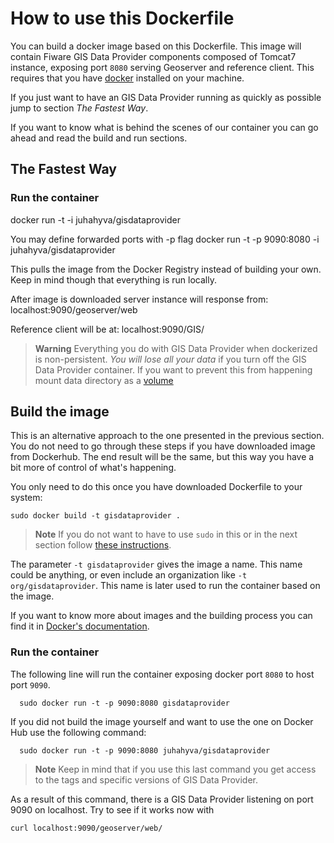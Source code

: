 # How to use this Dockerfile

You can build a docker image based on this Dockerfile. This image will contain Fiware GIS Data Provider components composed of Tomcat7 instance, exposing port `8080` serving Geoserver and reference client. This requires that you have [docker](https://docs.docker.com/installation/) installed on your machine.

If you just want to have an GIS Data Provider running as quickly as possible jump to section *The Fastest Way*.

If you want to know what is behind the scenes of our container you can go ahead and read the build and run sections.

## The Fastest Way

### Run the container

docker run -t -i juhahyva/gisdataprovider

You may define forwarded ports with -p flag
docker run -t -p 9090:8080 -i juhahyva/gisdataprovider


This pulls the image from the Docker Registry instead of building your own. Keep in mind though that everything is run locally. 

After image is downloaded server instance will response from: localhost:9090/geoserver/web

Reference client will be at: localhost:9090/GIS/

> **Warning**
> Everything you do with GIS Data Provider when dockerized is non-persistent. *You will lose all your data* if you turn off the GIS Data Provider container.
> If you want to prevent this from happening mount data directory as a [volume](https://docs.docker.com/userguide/dockervolumes/)

## Build the image

This is an alternative approach to the one presented in the previous section. You do not need to go through these steps if you have downloaded image from Dockerhub. The end result will be the same, but this way you have a bit more of control of what's happening.

You only need to do this once you have downloaded Dockerfile to your system:

    sudo docker build -t gisdataprovider .

> **Note**
> If you do not want to have to use `sudo` in this or in the next section follow [these instructions](http://askubuntu.com/questions/477551/how-can-i-use-docker-without-sudo).


The parameter `-t gisdataprovider` gives the image a name. This name could be anything, or even include an organization like `-t org/gisdataprovider`. This name is later used to run the container based on the image.

If you want to know more about images and the building process you can find it in [Docker's documentation](https://docs.docker.com/userguide/dockerimages/).
    
### Run the container

The following line will run the container exposing docker port `8080` to host port `9090`.

      sudo docker run -t -p 9090:8080 gisdataprovider

If you did not build the image yourself and want to use the one on Docker Hub use the following command:

      sudo docker run -t -p 9090:8080 juhahyva/gisdataprovider

> **Note**
> Keep in mind that if you use this last command you get access to the tags and specific versions of GIS Data Provider.

As a result of this command, there is a GIS Data Provider listening on port 9090 on localhost. Try to see if it works now with

    curl localhost:9090/geoserver/web/
